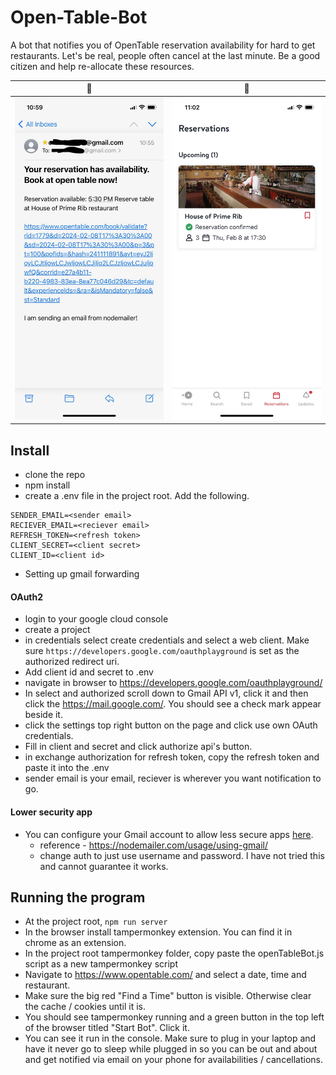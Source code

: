 # Open-Table-Bot

A bot that notifies you of OpenTable reservation availability for hard to get restaurants. Let's be real, people often cancel at the last minute. Be a good citizen and help re-allocate these resources.

|               🚀               |                🌟                |
| :----------------------------: | :------------------------------: |
| ![email](images/IMG_4209.jpeg) | ![success](images/IMG_4210.jpeg) |

## Install

- clone the repo
- npm install
- create a .env file in the project root. Add the following.

```
SENDER_EMAIL=<sender email>
RECIEVER_EMAIL=<reciever email>
REFRESH_TOKEN=<refresh token>
CLIENT_SECRET=<client secret>
CLIENT_ID=<client id>
```

- Setting up gmail forwarding

#### OAuth2

- login to your google cloud console
- create a project
- in credentials select create credentials and select a web client. Make sure `https://developers.google.com/oauthplayground` is set as the authorized redirect uri.
- Add client id and secret to .env
- navigate in browser to https://developers.google.com/oauthplayground/
- In select and authorized scroll down to Gmail API v1, click it and then click the https://mail.google.com/. You should see a check mark appear beside it.
- click the settings top right button on the page and click use own OAuth credentials.
- Fill in client and secret and click authorize api's button.
- in exchange authorization for refresh token, copy the refresh token and paste it into the .env
- sender email is your email, reciever is wherever you want notification to go.

#### Lower security app

- You can configure your Gmail account to allow less secure apps [here](https://www.google.com/settings/security/lesssecureapps).
  - reference - https://nodemailer.com/usage/using-gmail/
  - change auth to just use username and password. I have not tried this and cannot guarantee it works.

## Running the program

- At the project root, `npm run server`
- In the browser install tampermonkey extension. You can find it in chrome as an extension.
- In the project root tampermonkey folder, copy paste the openTableBot.js script as a new tampermonkey script
- Navigate to https://www.opentable.com/ and select a date, time and restaurant.
- Make sure the big red "Find a Time" button is visible. Otherwise clear the cache / cookies until it is.
- You should see tampermonkey running and a green button in the top left of the browser titled "Start Bot". Click it.
- You can see it run in the console. Make sure to plug in your laptop and have it never go to sleep while plugged in so you can be out and about and get notified via email on your phone for availabilities / cancellations.
